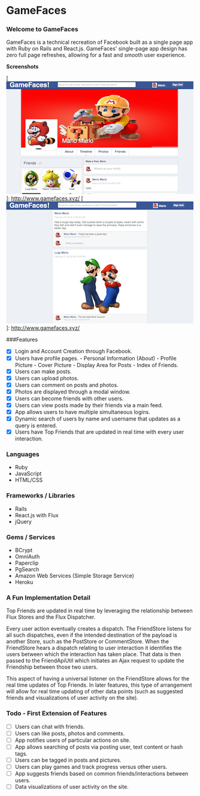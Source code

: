 # GameFaces

[Live]: http//www.gamefaces.xyz

### Welcome to GameFaces

GameFaces is a technical recreation of Facebook built as a single page app with Ruby on Rails and React.js. GameFaces' single-page app design has zero full page refreshes, allowing for a fast and smooth user experience.

**Screenshots**

[![screenshot1](/app/assets/screenshots/screenshot1.png)]: http://www.gamefaces.xyz/
[![screenshot2](/app/assets/screenshots/screenshot2.png)]: http://www.gamefaces.xyz/

###Features

- [x] Login and Account Creation through Facebook.
- [x] Users have profile pages.
      - Personal Information (About)
      - Profile Picture
      - Cover Picture
      - Display Area for Posts
      - Index of Friends.
- [x] Users can make posts.
- [x] Users can upload photos.
- [x] Users can comment on posts and photos.
- [x] Photos are displayed through a modal window.
- [x] Users can become friends with other users.
- [x] Users can view posts made by their friends via a main feed.
- [x] App allows users to have multiple simultaneous logins.
- [x] Dynamic search of users by name and username that updates as a query is entered.
- [x] Users have Top Friends that are updated in real time with every user interaction.

### Languages

- Ruby
- JavaScript
- HTML/CSS

### Frameworks / Libraries

- Rails
- React.js with Flux
- jQuery

### Gems / Services

- BCrypt
- OmniAuth
- Paperclip
- PgSearch
- Amazon Web Services (Simple Storage Service)
- Heroku

### A Fun Implementation Detail

Top Friends are updated in real time by leveraging the relationship between Flux Stores and the Flux Dispatcher.

Every user action eventually creates a dispatch. The FriendStore listens for all such dispatches, even if the intended destination of the payload is another Store, such as the PostStore or CommentStore. When the FriendStore hears a dispatch relating to user interaction it identifies the users between which the interaction has taken place. That data is then passed to the FriendApiUtil which initiates an Ajax request to update the Friendship between those two users.

This aspect of having a universal listener on the FriendStore allows for the real time updates of Top Friends. In later features, this type of arrangement will allow for real time updating of other data points (such as suggested friends and visualizations of user activity on the site).

### Todo - First Extension of Features

- [ ] Users can chat with friends.
- [ ] Users can like posts, photos and comments.
- [ ] App notifies users of particular actions on site.
- [ ] App allows searching of posts via posting user, text content or hash tags.
- [ ] Users can be tagged in posts and pictures.
- [ ] Users can play games and track progress versus other users.
- [ ] App suggests friends based on common friends/interactions between users.
- [ ] Data visualizations of user activity on the site.
